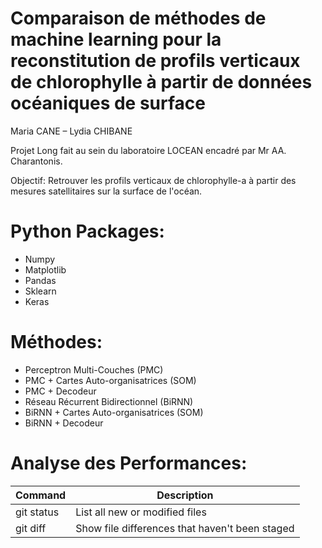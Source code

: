 # Comparaison de méthodes de machine learning pour la reconstitution de profils verticaux de chlorophylle à partir de données océaniques de surface
Maria CANE – Lydia CHIBANE

Projet Long fait au sein du laboratoire LOCEAN encadré par Mr AA. Charantonis. 

Objectif: Retrouver les profils verticaux de chlorophylle-a à partir des mesures satellitaires sur la surface de l'océan.

# Python Packages:
+ Numpy
+ Matplotlib
+ Pandas
+ Sklearn
+ Keras

# Méthodes:
+ Perceptron Multi-Couches (PMC)
+ PMC + Cartes Auto-organisatrices (SOM)
+ PMC + Decodeur
+ Réseau Récurrent Bidirectionnel (BiRNN)
+ BiRNN + Cartes Auto-organisatrices (SOM)
+ BiRNN + Decodeur

# Analyse des Performances:
| Command | Description |
| --- | --- |
| git status | List all new or modified files |
| git diff | Show file differences that haven't been staged |
